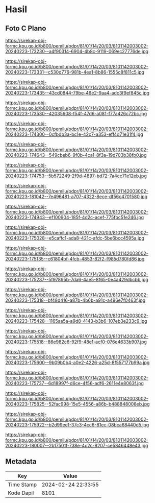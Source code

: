 # Hasil

## Foto C Plano

https://sirekap-obj-formc.kpu.go.id/b800/pemilu/pdpr/81/01/14/20/03/8101142003002-20240223-173230--a4f90314-6904-4b8c-9119-069ec27776de.jpg

https://sirekap-obj-formc.kpu.go.id/b800/pemilu/pdpr/81/01/14/20/03/8101142003002-20240223-173331--c530d776-981b-4ea1-8b86-1555c8f811c5.jpg

https://sirekap-obj-formc.kpu.go.id/b800/pemilu/pdpr/81/01/14/20/03/8101142003002-20240223-173435--43cd0844-79be-46e2-9aa4-adc3f9ef845c.jpg

https://sirekap-obj-formc.kpu.go.id/b800/pemilu/pdpr/81/01/14/20/03/8101142003002-20240223-173530--42035608-f54f-47d6-a081-f77a426c72bc.jpg

https://sirekap-obj-formc.kpu.go.id/b800/pemilu/pdpr/81/01/14/20/03/8101142003002-20240223-174300--0cfbdb3a-bc1e-42c7-a353-eff4d71e31f4.jpg

https://sirekap-obj-formc.kpu.go.id/b800/pemilu/pdpr/81/01/14/20/03/8101142003002-20240223-174643--549cbeb6-9f0b-4ca1-8f3a-19d703b38fb0.jpg

https://sirekap-obj-formc.kpu.go.id/b800/pemilu/pdpr/81/01/14/20/03/8101142003002-20240223-174753--5b572249-2f9d-4897-bd72-7a4cc71e12eb.jpg

https://sirekap-obj-formc.kpu.go.id/b800/pemilu/pdpr/81/01/14/20/03/8101142003002-20240223-181042--7e496481-a707-4322-8ece-df56c4701580.jpg

https://sirekap-obj-formc.kpu.go.id/b800/pemilu/pdpr/81/01/14/20/03/8101142003002-20240223-174943--ef100904-185f-4d2c-acef-775fbc51e246.jpg

https://sirekap-obj-formc.kpu.go.id/b800/pemilu/pdpr/81/01/14/20/03/8101142003002-20240223-175028--e5caffc1-ada8-421c-afdc-5be6bcc4595a.jpg

https://sirekap-obj-formc.kpu.go.id/b800/pemilu/pdpr/81/01/14/20/03/8101142003002-20240223-175135--c61804bf-4fcb-4853-82f2-f985d780fd86.jpg

https://sirekap-obj-formc.kpu.go.id/b800/pemilu/pdpr/81/01/14/20/03/8101142003002-20240223-175237--5f97895b-7da6-4ae5-8f65-0e4a429dbcbb.jpg

https://sirekap-obj-formc.kpu.go.id/b800/pemilu/pdpr/81/01/14/20/03/8101142003002-20240223-175318--bf48d416-a87b-4b6b-a91c-a496e7f0463f.jpg

https://sirekap-obj-formc.kpu.go.id/b800/pemilu/pdpr/81/01/14/20/03/8101142003002-20240223-175428--1165aa5a-a9d8-4143-b3b6-107eb3e233c9.jpg

https://sirekap-obj-formc.kpu.go.id/b800/pemilu/pdpr/81/01/14/20/03/8101142003002-20240223-175518--86e982c6-92f9-48e1-acf0-076e4633b907.jpg

https://sirekap-obj-formc.kpu.go.id/b800/pemilu/pdpr/81/01/14/20/03/8101142003002-20240223-175600--9b09b0b4-a0e2-4226-a25d-8f557177b99a.jpg

https://sirekap-obj-formc.kpu.go.id/b800/pemilu/pdpr/81/01/14/20/03/8101142003002-20240223-175737--6d18997f-d6ce-4f56-adf6-2611e4e8063f.jpg

https://sirekap-obj-formc.kpu.go.id/b800/pemilu/pdpr/81/01/14/20/03/8101142003002-20240223-175825--52fac998-15e5-4556-a86b-b488848008eb.jpg

https://sirekap-obj-formc.kpu.go.id/b800/pemilu/pdpr/81/01/14/20/03/8101142003002-20240223-175922--b2d99ee1-37c3-4cc6-81ec-08bca68440d5.jpg

https://sirekap-obj-formc.kpu.go.id/b800/pemilu/pdpr/81/01/14/20/03/8101142003002-20240223-180007--2b17501f-738e-4c2c-8207-ce5846448e43.jpg


## Metadata

| Key        | Value               |
| ---------- | ------------------- |
| Time Stamp | 2024-02-24 22:33:55 |
| Kode Dapil | 8101                |



